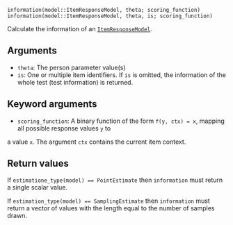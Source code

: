 ```
information(model::ItemResponseModel, theta; scoring_function)
information(model::ItemResponseModel, theta, is; scoring_function)
```

Calculate the information of an [`ItemResponseModel`](@ref).

## Arguments

  * `theta`: The person parameter value(s)
  * `is`: One or multiple item identifiers. If `is` is omitted, the information of the whole test (test information) is returned.

## Keyword arguments

  * `scoring_function`: A binary function of the form `f(y, ctx) = x`, mapping all possible response values `y` to

a value `x`. The argument `ctx` contains the current item context.

## Return values

If `estimatione_type(model) == PointEstimate` then `information` must return a single scalar value.

If `estimation_type(model) == SamplingEstimate` then `information` must return a vector of values with the length equal to the number of samples drawn.
